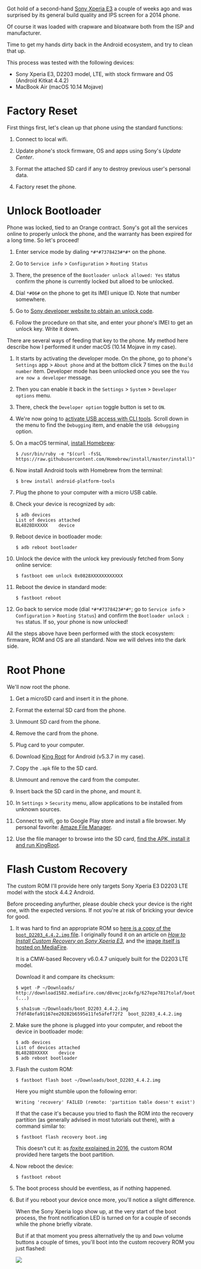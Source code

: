 Got hold of a second-hand [Sony Xperia E3](https://en.wikipedia.org/wiki/Sony_Xperia_E3) a couple of weeks ago and was surprised by its general build quality and IPS screen for a 2014 phone.

Of course it was loaded with crapware and bloatware both from the ISP and manufacturer.

Time to get my hands dirty back in the Android ecosystem, and try to clean that up.

This process was tested with the following devices:

* Sony Xperia E3, D2203 model, LTE, with stock firmware and OS (Android Kitkat 4.4.2)
* MacBook Air (macOS 10.14 Mojave)


# Factory Reset

First things first, let's clean up that phone using the standard functions:

1. Connect to local wifi.

1. Update phone's stock firmware, OS and apps using Sony's *Update Center*.

1. Format the attached SD card if any to destroy previous user's personal data.

1. Factory reset the phone.


# Unlock Bootloader

Phone was locked, tied to an Orange contract. Sony's got all the services online to properly unlock the phone, and the warranty has been expired for a long time. So let's proceed!

1. Enter service mode by dialing `*#*#7378423#*#*` on the phone.

1. Go to `Service info` > `Configuration` > `Rooting Status` 

1. There, the presence of the `Bootloader unlock allowed: Yes` status confirm the phone is currently locked but alloed to be unlocked.

1. Dial `*#06#` on the phone to get its IMEI unique ID. Note that number somewhere.

1. Go to [Sony developer website to obtain an unlock code](https://developer.sony.com/develop/open-devices/get-started/unlock-bootloader).

1. Follow the procedure on that site, and enter your phone's IMEI to get an unlock key. Write it down.

There are several ways of feeding that key to the phone. My method here describe how I performed it under macOS (10.14 Mojave in my case).

1. It starts by activating the developer mode. On the phone, go to phone's `Settings` app > `About phone` and at the bottom click 7 times on the `Build number` item. Developer mode has been unlocked once you see the `You are now a developer` message.

1. Then you can enable it back in the `Settings` > `System` > `Developer options` menu.

1. There, check the `Developer option` toggle button is set to `ON`.

1. We're now going to [activate USB access with CLI tools](https://www.kingoapp.com/root-tutorials/how-to-enable-usb-debugging-mode-on-android.htm). Scroll down in the menu to find the `Debugging` item, and enable the `USB debugging` option.

1. On a macOS terminal, [install Homebrew](https://docs.brew.sh/Installation):

    ```
    $ /usr/bin/ruby -e "$(curl -fsSL https://raw.githubusercontent.com/Homebrew/install/master/install)"
    ```
    
1. Now install Android tools with Homebrew from the terminal:

    ```
    $ brew install android-platform-tools
    ```

1. Plug the phone to your computer with a micro USB cable.

1. Check your device is recognized by `adb`:

	```
	$ adb devices
	List of devices attached
	BL4828DXXXXX	device
    ```

1. Reboot device in bootloader mode:

	```
	$ adb reboot bootloader
    ```

1. Unlock the device with the unlock key previously fetched from Sony online service:

	```
	$ fastboot oem unlock 0x0828XXXXXXXXXXXX
    ```

1. Reboot the device in standard mode:

	```
	$ fastboot reboot
	```

1. Go back to service mode (dial `*#*#7378423#*#*`; go to `Service info` > `Configuration` > `Rooting Status`) and confirm the `Bootloader unlock : Yes` status. If so, your phone is now unlocked!

All the steps above have been performed with the stock ecosystem: firmware, ROM and OS are all standard. Now we will delves into the dark side.


# Root Phone

We'll now root the phone.

1. Get a microSD card and insert it in the phone.

1. Format the external SD card from the phone.

1. Unmount SD card from the phone.

1. Remove the card from the phone.

1. Plug card to your computer.

1. Download [King Root](https://kingroot.net) for Android (v5.3.7 in my case).

1. Copy the `.apk` file to the SD card.

1. Unmount and remove the card from the computer.

1. Insert back the SD card in the phone, and mount it.

1. In `Settings` > `Security` menu, allow applications to be installed from unknown sources.

1. Connect to wifi, go to Google Play store and install a file browser. My personal favorite: [Amaze File Manager](https://play.google.com/store/apps/details?id=com.amaze.filemanager).

1. Use the file manager to browse into the SD card, [find the APK, install it and run KingRoot](https://kingroot.net/tutorials).


# Flash Custom Recovery

The custom ROM I'll provide here only targets Sony Xperia E3 D2203 LTE model with the stock 4.4.2 Android.

Before proceeding anyfurther, please double check your device is the right one, with the expected versions. If not you're at risk of bricking your device for good.

1. It was hard to find an appropriate ROM so [here is a copy of the `boot_D2203_4.4.2.img` file](../uploads/2019/boot_D2203_4.4.2.img). I originally found it on an article on [*How to Install Custom Recovery on Sony Xperia E3*](https://consumingtech.com/how-to-install-a-custom-recovery-on-the-sony-xperia-e3/), and the [image itself is hosted on MediaFire](http://www.mediafire.com/file/627epe7817tolaf/boot_D2203_4.4.2.img/file).

 	It is a CMW-based Recovery v6.0.4.7 uniquely built for the D2203 LTE model.

	Download it and compare its checksum:

	```
	$ wget -P ~/Downloads/ http://download1582.mediafire.com/d8vmcjzc4xfg/627epe7817tolaf/boot_D2203_4.4.2.img
	(...)

	$ sha1sum ~/Downloads/boot_D2203_4.4.2.img 
	7fdf48efa91167ee20282b6595e11fe5afef72f2  boot_D2203_4.4.2.img
	```

1. Make sure the phone is plugged into your computer, and reboot the device in bootloader mode:

	```
	$ adb devices
	List of devices attached
	BL4828DXXXXX	device
	$ adb reboot bootloader
    ```

1. Flash the custom ROM:

	```
	$ fastboot flash boot ~/Downloads/boot_D2203_4.4.2.img
	```
	
	Here you might stumble upon the following error:
	
	```
	Writing 'recovery' FAILED (remote: 'partition table doesn't exist')
	```
	
	If that the case it's because you tried to flash the ROM into the recovery partition (as generally advised in most tutorials out there), with a command similar to:
	
	```
	$ fastboot flash recovery boot.img
	```
	
	This doesn't cut it: as [*foxite* explained in 2016](https://forum.xda-developers.com/showpost.php?s=875aad126d132fea99ba9cee073c67ed&p=68056829&postcount=3), the custom ROM provided here targets the boot partition.
	
1. Now reboot the device:

	```
	$ fastboot reboot
	```
	
1. The boot process should be eventless, as if nothing happened.

1. But if you reboot your device once more, you'll notice a slight difference.

	When the Sony Xperia logo show up, at the very start of the boot process, the front notification LED is turned on for a couple of seconds while the phone briefly vibrate.
	
	But if at that moment you press alternatively the `Up` and `Down` volume buttons a couple of times, you'll boot into the custom recovery ROM you just flashed:
	
	![](../uploads/2019/sony-xperia-e3-d2203-lte-cmw-recovery.jpg)
	